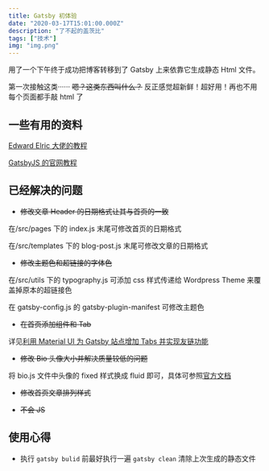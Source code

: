 ```yaml
---
title: Gatsby 初体验
date: "2020-03-17T15:01:00.000Z"
description: "了不起的盖茨比"
tags: ["技术"]
img: "img.png"
---
```


用了一个下午终于成功把博客转移到了 Gatsby 上来依靠它生成静态 Html 文件。

第一次接触这类······ ~~嗯？这类东西叫什么？~~ 反正感觉超新鲜！超好用！再也不用每个页面都手敲 html 了

## 一些有用的资料

[Edward Elric 大佬的教程](https://edward40.com/a-guide-to-building-a-personal-website-with-gatsby)

[GatsbyJS 的官网教程](https://www.gatsbyjs.com/docs/tutorial/)

## 已经解决的问题

- ~~修改文章 Header 的日期格式让其与首页的一致~~

在/src/pages 下的 index.js 末尾可修改首页的日期格式

在/src/templates 下的 blog-post.js 末尾可修改文章的日期格式

- ~~修改主题色和超链接的字体色~~

在/src/utils 下的 typography.js 可添加 css 样式传递给 Wordpress Theme 来覆盖掉原本的超链接色

在 gatsby-config.js 的 gatsby-plugin-manifest 可修改主题色

- ~~在首页添加组件和 Tab~~

详见[利用 Material UI 为 Gatsby 站点增加 Tabs 并实现友链功能](https://www.talaxy.site/material-ui-tabs/)

- ~~修改 Bio 头像大小并解决质量较低的问题~~

将 bio.js 文件中头像的 fixed 样式换成 fluid 即可，具体可参照[官方文档](https://www.gatsbyjs.com/docs/reference/built-in-components/gatsby-image/)

- ~~修改首页文章排列样式~~

- ~~不会 JS~~

## 使用心得

- 执行 `gatsby bulid` 前最好执行一遍 `gatsby clean` 清除上次生成的静态文件
